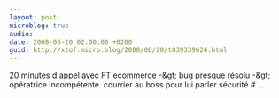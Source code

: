 ```yaml
---
layout: post
microblog: true
audio: 
date: 2008-06-20 02:00:00 +0200
guid: http://xtof.micro.blog/2008/06/20/t839339624.html
---
```

20 minutes d'appel avec FT ecommerce -&amp;gt; bug presque résolu -&amp;gt; opératrice incompétente. courrier au boss pour lui parler sécurité # ...
